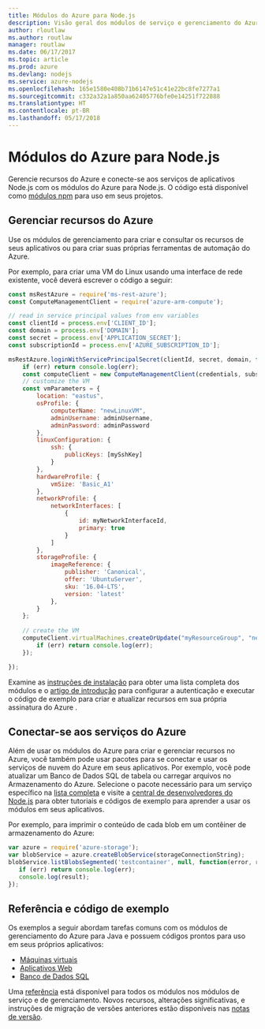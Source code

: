 ```yaml
---
title: Módulos do Azure para Node.js
description: Visão geral dos módulos de serviço e gerenciamento do Azure para Node.js
author: rloutlaw
ms.author: routlaw
manager: routlaw
ms.date: 06/17/2017
ms.topic: article
ms.prod: azure
ms.devlang: nodejs
ms.service: azure-nodejs
ms.openlocfilehash: 165e1580e408b71b6147e51c41e22bc8fe7277a1
ms.sourcegitcommit: c332a32a1a850aa62405776bfe0e14251f722888
ms.translationtype: HT
ms.contentlocale: pt-BR
ms.lasthandoff: 05/17/2018
---
```

# <a name="azure-modules-for-nodejs"></a>Módulos do Azure para Node.js

Gerencie recursos do Azure e conecte-se aos serviços de aplicativos Node.js com os módulos do Azure para Node.js. O código está disponível como [módulos npm](node-sdk-azure-install.md) para uso em seus projetos. 

## <a name="manage-azure-resources"></a>Gerenciar recursos do Azure

Use os módulos de gerenciamento para criar e consultar os recursos de seus aplicativos ou para criar suas próprias ferramentas de automação do Azure. 

Por exemplo, para criar uma VM do Linux usando uma interface de rede existente, você deverá escrever o código a seguir:

```javascript
const msRestAzure = require('ms-rest-azure');
const ComputeManagementClient = require('azure-arm-compute');

// read in service principal values from env variables
const clientId = process.env['CLIENT_ID'];
const domain = process.env['DOMAIN'];
const secret = process.env['APPLICATION_SECRET'];
const subscriptionId = process.env['AZURE_SUBSCRIPTION_ID'];

msRestAzure.loginWithServicePrincipalSecret(clientId, secret, domain, function (err, credentials, subscriptions) {
    if (err) return console.log(err);
    const computeClient = new ComputeManagementClient(credentials, subscriptionId);
    // customize the VM 
    const vmParameters = {
        location: "eastus",
        osProfile: {
            computerName: "newLinuxVM",
            adminUsername: adminUsername,
            adminPassword: adminPassword
        },
        linuxConfiguration: {
            ssh: {
                publicKeys: [mySshKey]
            }
        },
        hardwareProfile: {
            vmSize: 'Basic_A1'
        },
        networkProfile: {
            networkInterfaces: [
                {
                    id: myNetworkInterfaceId,
                    primary: true
                }
            ]
        },
        storageProfile: {
            imageReference: {
                publisher: 'Canonical',
                offer: 'UbuntuServer',
                sku: '16.04-LTS',
                version: 'latest'
            },
        }
    };
 
    // create the VM
    computeClient.virtualMachines.createOrUpdate("myResourceGroup", "newLinuxVM", vmParameters, function (err, data) {
        if (err) return console.log(err);
    });

});
```

Examine as [instruções de instalação](node-sdk-azure-install.md) para obter uma lista completa dos módulos e o [artigo de introdução](node-sdk-azure-get-started.md) para configurar a autenticação e executar o código de exemplo para criar e atualizar recursos em sua própria assinatura do Azure . 

## <a name="connect-to-azure-services"></a>Conectar-se aos serviços do Azure

Além de usar os módulos do Azure para criar e gerenciar recursos no Azure, você também pode usar pacotes para se conectar e usar os serviços de nuvem do Azure em seus aplicativos. Por exemplo, você pode atualizar um Banco de Dados SQL de tabela ou carregar arquivos no Armazenamento do Azure. Selecione o pacote necessário para um serviço específico na [lista completa](node-sdk-azure-install.md) e visite a [central de desenvolvedores do Node.js](https://azure.microsoft.com/develop/nodejs/) para obter tutoriais e códigos de exemplo para aprender a usar os módulos em seus aplicativos.

Por exemplo, para imprimir o conteúdo de cada blob em um contêiner de armazenamento do Azure:

```javascript
var azure = require('azure-storage');
var blobService = azure.createBlobService(storageConnectionString);
blobService.listBlobsSegmented('testcontainer', null, function(error, result, response) {
   if (err) return console.log(err);
   console.log(result);
});
```

## <a name="sample-code-and-reference"></a>Referência e código de exemplo

Os exemplos a seguir abordam tarefas comuns com os módulos de gerenciamento do Azure para Java e possuem códigos prontos para uso em seus próprios aplicativos:

- [Máquinas virtuais](node-samples-services-compute.md)
- [Aplicativos Web](node-samples-services-web-and-mobile.md)
- [Banco de Dados SQL](node-samples-services-database.md)
   
Uma [referência](https://docs.microsoft.com/javascript/api) está disponível para todos os módulos nos módulos de serviço e de gerenciamento. Novos recursos, alterações significativas, e instruções de migração de versões anteriores estão disponíveis nas [notas de versão](https://github.com/Azure/azure-sdk-for-node/releases).
